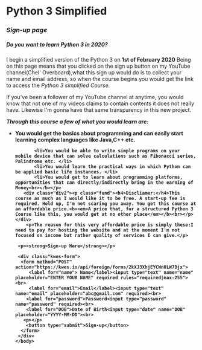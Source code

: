 <!DOCTYPE! HTML>
<html>
  <head>
    <title>Python 3 Simplified Course (Chel' Overboard) Sign up</title>
    <body>
      <script src="https://kwes.io/js/kwes.js"></script>
      <h1>Python 3 Simplified</h1>
      <h3><em>Sign-up page</em></h3>
      <div class="div1"><h5>Do you want to learn Python 3 in 2020?</h5></div>
      <p>I begin a simplified version of the Python 3 on <b>1st of February 2020</b>
        Being on this page means that you clicked on the sign up button on my YouTube channel(Chel' Overboard),what this sign up would do is to collect your name and email address, so when the course begins you would get the link to access the <i>Python 3 simplified Course.</i></p>
      <p>If you've been a follower of my YouTube channel at anytime, you would know that not one of my videos claims to contain contents it does not really have. Likewise I'm gonna have that same transparency in this new project.</p>
       <p><b><em>Through this course a few of what you would learn are:</em>
         <ul>
           <li>You would get the basics about programming and can easily start learning complex languages like Java,C++ etc. </li>
           
           <li>You would be able to write simple programs on your mobile device that can solve calculations such as Fibonacci series, Palindrome etc. </li>
           <li>You would learn the practical ways in which Python can be applied basic life instances. </li>
           <li>You would get to learn about programming platforms, opportunities that can directly/indirectly bring in the earning of Money<br></b></p>
       <div class="div2"><p class="fund"><h4>Discliamer:</h4>This course as much as I would like it to be free. A start-up fee is required. Hold up, I'm not scaring you away. You get this course at an affordable price.<b><em>A price that, for a structured Python 3 Course like this, you would get at no other place</em></b><br></p></div>
        <p>The reason for this very affordable price is simply these:I need to pay for hosting the website and at the moment I'm not focused on income but rather quality of services I can give.</p>
           
     <p><strong>Sign-up Here</strong></p>
    
     <div class="kwes-form">   
      <form method="POST" action="https://kwes.io/api/foreign/forms/2kXJ3XhjEYCWnHLW7Djx">
         <label for="name"> Name</label><input type="text" name="name"   placeholder="ENTER YOUR NAME" required rules="required|max:255"><br>
         <label for="email">Email</label><input type="text" name="email" placeholder="abc@gmail.com" required><br>
        <label for="password">Password<input type="password" name="password" required><br>
        <label for="DOB">Date of Birth<input type="date" name="DOB" placeholder="YYYY-MM-DD"><br>
       <p></p> 
        <button type="submit">Sign-up</button> 
      </form>
     </div>
    </body>
       
      
           
        
